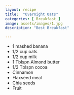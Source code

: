 ```yaml
---
layout: recipe
title:  "Overnight Oats"
categories: [ Breakfast ]
image: assets/images/1.jpg
description: "Best Breakfast"

---
```


- 1 mashed banana
- 1/2 cup oats
- 1/2 cup milk
- 1 Tblspn Almond butter
- 1/2 Tblspn cocoa
- Cinnamon
- Flaxseed meal
- Chia seeds
- Fruit